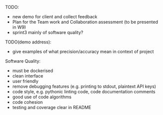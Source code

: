 <!-- SPDX-License-Identifier: zlib-acknowledgement -->
TODO: 
 - new demo for client and collect feedback
 - Plan for the Team work and Collaboration assessment (to be presented in W9)
 - sprint3 mainly of software quality?

TODO(demo address):
 - give examples of what precision/accuracy mean in context of project  

Software Quality:
  - must be dockerised
  - clean interface
  - user friendly
  - remove debugging features (e.g. printing to stdout, plaintext API keys)
  - code style, e.g. pythonic linting code, code documentation comments
  - good use of code algorithms
  - code cohesion 
  - testing and coverage clear in README 

